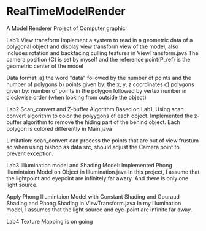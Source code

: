 # RealTimeModelRender
A Model Renderer Project of Computer graphic 

Lab1: View transform 
Implement a system to read in a geometric data of a polygonal object and display view transform view of the model,
also includes rotation and backfacing culling features in ViewTransform.java
The camera position (C) is set by myself and the reference point(P_ref) is the geometric center of the model


Data format:
a) the word "data" followed by the number of points and the number of polygons
b) points given by: the x, y, z coordinates
c) polygons given by: number of points in the polygon followed by vertex number in
clockwise order (when looking from outside the object)


Lab2 Scan_convert and Z-buffer Algorithm
Based on Lab1, Using scan convert algorithm to color the polyygons of each object.
Implemented the z-buffer algorithm to remove the hiding part of the behind object.
Each polygon is colored differently in Main.java

Limitation: scan_convert can process the points that are out of view frustum
so when using bishop as data src, should adjust the Camera point to prevent exception.

Lab3 Iillumination model and Shading Model:
Implemented Phong Illumintaion Model on Object in Illumination.java
In this project, I assume  that the lightpoint and eyepoint are infinitely far awary.
And there is only one light source.

Apply Phong Illumintaion Model with Constant Shading and Gouraud Shading and Phong Shading in ViewTransform.java
In my illumination model, I assumes that the light source and eye-point are infinite far away.

Lab4
Texture Mapping is on going 


